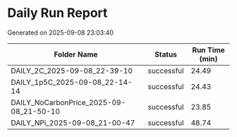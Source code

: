 # Daily Run Report
Generated on 2025-09-08 23:03:40

| Folder Name | Status     | Run Time (min) |
|-------------|------------|----------------|
| DAILY_2C_2025-09-08_22-39-10 | successful | 24.49 |
| DAILY_1p5C_2025-09-08_22-14-14 | successful | 24.43 |
| DAILY_NoCarbonPrice_2025-09-08_21-50-10 | successful | 23.85 |
| DAILY_NPi_2025-09-08_21-00-47 | successful | 48.74 |